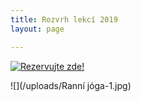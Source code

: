 ```yaml
---
title: Rozvrh lekcí 2019
layout: page

---
```

<a href="https://www.supersaas.cz/schedule/Yoga_s_Barou/j%C3%B3gov%C3%A1n%C3%AD">
<img src="//static.supersaas.net/cz/but/rezervace1.png" alt="Rezervujte zde!"/></a>

![](/uploads/Ranní jóga-1.jpg)